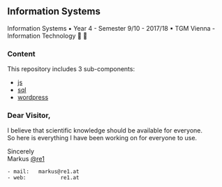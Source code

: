 ## Information Systems
Information Systems ▪ Year 4 - Semester 9/10 - 2017/18 ▪ TGM Vienna - Information Technology :school_satchel: :school:

### Content
This repository includes 3 sub-components:

- [js](https://github.com/mreichl-tgm/insy-5-js)
- [sql](https://github.com/mreichl-tgm/insy-5-sql)
- [wordpress](https://github.com/mreichl-tgm/insy-5-wordpress)

### Dear Visitor,
I believe that scientific knowledge should be available for everyone.\
So here is everything I have been working on for everyone to use.

Sincerely\
Markus [@re1](https://github.com/re1)

```
- mail:   markus@re1.at
- web:           re1.at
